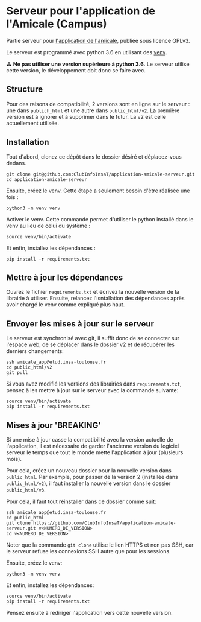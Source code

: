 # Serveur pour l'application de l'Amicale (Campus)

Partie serveur pour [l'application de l'amicale](https://github.com/ClubInfoInsaT/application-amicale), publiée sous licence GPLv3.

Le serveur est programmé avec python 3.6 en utilisant des [venv](https://docs.python.org/3/tutorial/venv.html).

⚠ **Ne pas utiliser une version supérieure à python 3.6**. Le serveur utilise cette version, le développement doit donc se faire avec.

## Structure

Pour des raisons de compatibilité, 2 versions sont en ligne sur le serveur : une dans `publich_html` et une autre dans `public_html/v2`. La première version est à ignorer et à supprimer dans le futur. La v2 est celle actuellement utilisée.

## Installation

Tout d'abord, clonez ce dépôt dans le dossier désiré et déplacez-vous dedans.

```shell
git clone git@github.com:ClubInfoInsaT/application-amicale-serveur.git
cd application-amicale-serveur
```

Ensuite, créez le venv. Cette étape a seulement besoin d'être réalisée une fois :
```shell
python3 -m venv venv
```

Activer le venv. Cette commande permet d'utiliser le python installé dans le venv au lieu de celui du système :
```shell
source venv/bin/activate
```
Et enfin, installez les dépendances :

```shell
pip install -r requirements.txt
```

## Mettre à jour les dépendances

Ouvrez le fichier `requirements.txt` et écrivez la nouvelle version de la librairie à utiliser. Ensuite, relancez l'isntallation des dépendances après avoir chargé le venv comme expliqué plus haut.

## Envoyer les mises à jour sur le serveur

Le serveur est synchronisé avec git, il suffit donc de se connecter sur l'espace web, de se déplacer dans le dossier v2 et de récupérer les derniers changements:

```shell
ssh amicale_app@etud.insa-toulouse.fr
cd public_html/v2
git pull
```

Si vous avez modifié les versions des librairies dans `requirements.txt`, pensez à les mettre à jour sur le serveur avec la commande suivante:

```shell
source venv/bin/activate
pip install -r requirements.txt
```

## Mises à jour 'BREAKING'

Si une mise à jour casse la compatibilité avec la version actuelle de l'application, il est nécessaire de garder l'ancienne version du logiciel serveur le temps que tout le monde mette l'application à jour (plusieurs mois).

Pour cela, créez un nouveau dossier pour la nouvelle version dans `public_html`. Par exemple, pour passer de la version 2 (installée dans `public_html/v2`), il faut installer la nouvelle version dans le dossier `public_html/v3`.

Pour cela, il faut tout réinstaller dans ce dossier comme suit:

```shell
ssh amicale_app@etud.insa-toulouse.fr
cd public_html
git clone https://github.com/ClubInfoInsaT/application-amicale-serveur.git v<NUMERO_DE_VERSION>
cd v<NUMERO_DE_VERSION>
```

Noter que la commande `git clone` utilise le lien HTTPS et non pas SSH, car le serveur refuse les connexions SSH autre que pour les sessions.

Ensuite, créez le venv:
```shell
python3 -m venv venv
```

Et enfin, installez les dépendances:

```shell
source venv/bin/activate
pip install -r requirements.txt
```

Pensez ensuite à rediriger l'application vers cette nouvelle version.